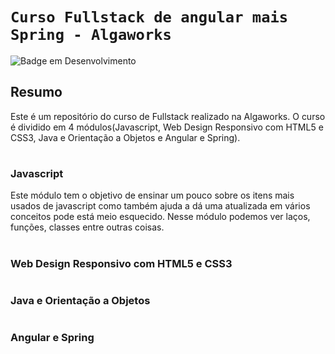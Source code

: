 # `Curso Fullstack de angular mais Spring - Algaworks`
![Badge em Desenvolvimento](http://img.shields.io/static/v1?label=STATUS&message=EM%20DESENVOLVIMENTO&color=GREEN&style=for-the-badge)

## Resumo
Este é um repositório do curso de Fullstack realizado na Algaworks. O curso é dividido em 4 módulos(Javascript, Web Design Responsivo com HTML5 e CSS3, Java e Orientação a Objetos e Angular e Spring).

#

### Javascript

Este módulo tem o objetivo de ensinar um pouco sobre os itens mais usados de javascript como também ajuda a dá uma atualizada em vários conceitos pode está meio esquecido. Nesse módulo podemos ver laços, funções, classes entre outras coisas.

#

### Web Design Responsivo com HTML5 e CSS3

#

### Java e Orientação a Objetos

#

### Angular e Spring
